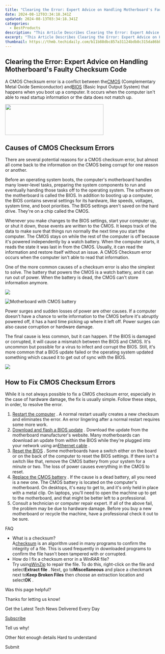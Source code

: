 ```yaml
---
title: "Clearing the Error: Expert Advice on Handling Motherboard's Faulty Checksum Code"
date: 2024-08-12T03:34:18.341Z
updated: 2024-08-13T03:34:18.341Z
categories:
  - BestProducts
description: "This Article Describes Clearing the Error: Expert Advice on Handling Motherboard's Faulty Checksum Code"
excerpt: "This Article Describes Clearing the Error: Expert Advice on Handling Motherboard's Faulty Checksum Code"
thumbnail: https://thmb.techidaily.com/b11b88dbc857a31124bdb8c315da86bb5d3837eab7f55e4985ff315c1fb2d97a.jpg
---
```


## Clearing the Error: Expert Advice on Handling Motherboard's Faulty Checksum Code
 A CMOS Checksum error is a conflict between the[CMOS](https://www.lifewire.com/what-is-cmos-2625826) (Complementary Metal Oxide Semiconductor) and[BIOS](https://www.lifewire.com/bios-basic-input-output-system-2625820) (Basic Input Output System) that happens when you boot up a computer. It occurs when the computer isn't able to read startup information or the data does not match up.

<!-- affiliate ads begin -->
<a href="https://proteahair.pxf.io/c/5597632/1983634/23621" target="_top" id="1983634"><img src="//a.impactradius-go.com/display-ad/23621-1983634" border="0" alt="" width="320" height="100"/></a><img height="0" width="0" src="https://imp.pxf.io/i/5597632/1983634/23621" style="position:absolute;visibility:hidden;" border="0" />
<!-- affiliate ads end -->
## Causes of CMOS Checksum Errors

 There are several potential reasons for a CMOS checksum error, but almost all come back to the information on the CMOS being corrupt for one reason or another.

 Before an operating system boots, the computer's motherboard handles many lower-level tasks, preparing the system components to run and eventually handing those tasks off to the operating system. The software on the motherboard is called the BIOS. In addition to booting up a computer, the BIOS contains several settings for its hardware, like speeds, voltages, system time, and boot priorities. The BIOS settings aren't saved on the hard drive. They're on a chip called the CMOS.

 Whenever you make changes to the BIOS settings, start your computer up, or shut it down, those events are written to the CMOS. It keeps track of the data to make sure that things run normally the next time you start the computer. The CMOS stays on while the rest of the computer is off because it's powered independently by a watch battery. When the computer starts, it reads the state it was last in from the CMOS. Usually, it can read the information and restore itself without an issue. A CMOS Checksum error occurs when the computer isn't able to read that information.

 One of the more common causes of a checksum error is also the simplest to solve. The battery that powers the CMOS is a watch battery, and it can run out of power. When the battery is dead, the CMOS can't store information anymore.

<!-- affiliate ads begin -->
<a href="https://shop.systoolsgroup.com/affiliate.php?ACCOUNT=SYSTOOBY&AFFILIATE=108875&PATH=https%3A%2F%2Fwww.systoolsgroup.com%3FAFFILIATE%3D108875%26RESOURCE%3DSysTools%2BOST%2BRecovery"><img src="https://www.systoolsgroup.com/box/ost-recovery.png" border="0"></a>
<!-- affiliate ads end -->
![Motherboard with CMOS battery](https://www.lifewire.com/thmb/m-TfEcbJ7lfR8DQ9_O5EWQ1legA=/1500x0/filters:no_upscale():max_bytes(150000):strip_icc():format(webp)/cooler-933691_19201-7c38884d6d3f4c69807d8387ed40a0b9.jpg)

 Power surges and sudden losses of power are other causes. If a computer doesn't have a chance to write information to the CMOS before it's abruptly powered off, it has a hard time picking up where it left off. Power surges can also cause corruption or hardware damage.

 The final cause is less common, but it can happen. If the BIOS is damaged or corrupted, it will cause a mismatch between the BIOS and CMOS. It's uncommon but possible for a virus to infect and corrupt the BIOS. Still, it's more common that a BIOS update failed or the operating system updated something which caused it to get out of sync with the BIOS.

<!-- affiliate ads begin -->
<a href="https://secure.2checkout.com/order/checkout.php?PRODS=4620780&QTY=1&AFFILIATE=108875&CART=1"><img src="https://secure.avangate.com/images/merchant/07dd4d5a72f5740ef0f035f201951476/728__90banner.jpg" border="0"></a>
<!-- affiliate ads end -->
## How to Fix CMOS Checksum Errors

 While it is not always possible to fix a CMOS checksum error, especially in the case of hardware damage, the fix is usually simple. Follow these steps, in order, to resolve the error.

1. [Restart the computer](https://www.lifewire.com/how-to-reboot-a-computer-2624568) . A normal restart usually creates a new checksum and eliminates the error. An error lingering after a normal restart requires some more work.
2. [Download and flash a BIOS update](https://www.lifewire.com/how-to-update-bios-4783238) . Download the update from the motherboard manufacturer's website. Many motherboards can download an update from within the BIOS while they're plugged into your network using an[Ethernet cable](https://www.lifewire.com/what-is-an-ethernet-cable-817548) .
3. [Reset the BIOS](https://www.wikihow.com/Reset-Your-BIOS) . Some motherboards have a switch either on the board or on the back of the computer to reset the BIOS settings. If there isn't a switch like that, remove the CMOS battery from your system for a minute or two. The loss of power causes everything in the CMOS to reset.
4. [Replace the CMOS battery](https://www.computerhope.com/issues/ch000239.htm) . If the cause is a dead battery, all you need is a new one. The CMOS battery is located on the computer's motherboard. On desktops, it's easy to get to, and it's only held in place with a metal clip. On laptops, you'll need to open the machine up to get to the motherboard, and that might be better left to a professional.
5. Consult a technician or computer repair expert. If all of the above fail, the problem may be due to hardware damage. Before you buy a new motherboard or recycle the machine, have a professional check it out to be sure.

 FAQ

* What is a checksum?  
 A[checksum](https://www.lifewire.com/what-does-checksum-mean-2625825) is an algorithm used in many programs to confirm the integrity of a file. This is used frequently in downloaded programs to confirm the file hasn't been tampered with or corrupted.
* How do I fix a checksum error in a WinRAR file?  
 Try using[WinZip](https://www.lifewire.com/what-is-zip-and-winzip-2483210) to repair the file. To do this, right-click on the file and select**Extract file** . Next, go to**Miscellaneous** and place a checkmark next to**Keep Broken Files** then choose an extraction location and select**OK** .

Was this page helpful?

Thanks for letting us know!

 Get the Latest Tech News Delivered Every Day

[Subscribe](https://www.lifewire.com/#)

Tell us why!

 Other  Not enough details  Hard to understand

 Submit

<ins class="adsbygoogle"
     style="display:block"
     data-ad-format="autorelaxed"
     data-ad-client="ca-pub-7571918770474297"
     data-ad-slot="1223367746"></ins>



<ins class="adsbygoogle"
     style="display:block"
     data-ad-client="ca-pub-7571918770474297"
     data-ad-slot="8358498916"
     data-ad-format="auto"
     data-full-width-responsive="true"></ins>


